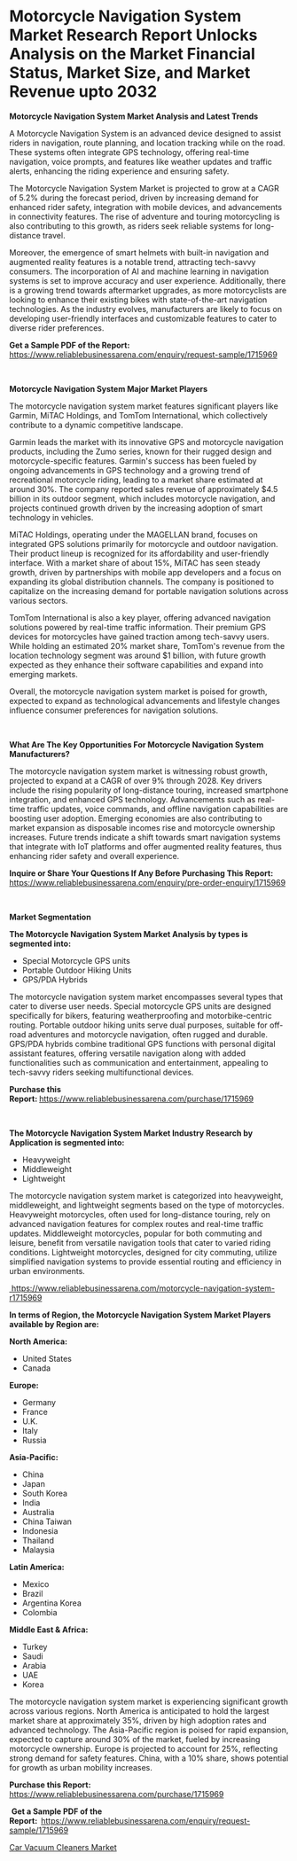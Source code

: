<p><h1>Motorcycle Navigation System Market Research Report Unlocks Analysis on the Market Financial Status, Market Size, and Market Revenue upto 2032</h1></p><p><strong>Motorcycle Navigation System Market Analysis and Latest Trends</strong></p>
<p><p>A Motorcycle Navigation System is an advanced device designed to assist riders in navigation, route planning, and location tracking while on the road. These systems often integrate GPS technology, offering real-time navigation, voice prompts, and features like weather updates and traffic alerts, enhancing the riding experience and ensuring safety. </p><p>The Motorcycle Navigation System Market is projected to grow at a CAGR of 5.2% during the forecast period, driven by increasing demand for enhanced rider safety, integration with mobile devices, and advancements in connectivity features. The rise of adventure and touring motorcycling is also contributing to this growth, as riders seek reliable systems for long-distance travel. </p><p>Moreover, the emergence of smart helmets with built-in navigation and augmented reality features is a notable trend, attracting tech-savvy consumers. The incorporation of AI and machine learning in navigation systems is set to improve accuracy and user experience. Additionally, there is a growing trend towards aftermarket upgrades, as more motorcyclists are looking to enhance their existing bikes with state-of-the-art navigation technologies. As the industry evolves, manufacturers are likely to focus on developing user-friendly interfaces and customizable features to cater to diverse rider preferences.</p></p>
<p><strong>Get a Sample PDF of the Report:&nbsp;</strong> <a href="https://www.reliablebusinessarena.com/enquiry/request-sample/1715969?utm_campaign=2566&utm_medium=2&utm_source=Github&utm_content=ia&utm_term=30032025&utm_id=motorcycle-navigation-system">https://www.reliablebusinessarena.com/enquiry/request-sample/1715969</a></p>
<p>&nbsp;</p>
<p><strong>Motorcycle Navigation System Major Market Players</strong></p>
<p><p>The motorcycle navigation system market features significant players like Garmin, MiTAC Holdings, and TomTom International, which collectively contribute to a dynamic competitive landscape.</p><p>Garmin leads the market with its innovative GPS and motorcycle navigation products, including the Zumo series, known for their rugged design and motorcycle-specific features. Garmin's success has been fueled by ongoing advancements in GPS technology and a growing trend of recreational motorcycle riding, leading to a market share estimated at around 30%. The company reported sales revenue of approximately $4.5 billion in its outdoor segment, which includes motorcycle navigation, and projects continued growth driven by the increasing adoption of smart technology in vehicles.</p><p>MiTAC Holdings, operating under the MAGELLAN brand, focuses on integrated GPS solutions primarily for motorcycle and outdoor navigation. Their product lineup is recognized for its affordability and user-friendly interface. With a market share of about 15%, MiTAC has seen steady growth, driven by partnerships with mobile app developers and a focus on expanding its global distribution channels. The company is positioned to capitalize on the increasing demand for portable navigation solutions across various sectors.</p><p>TomTom International is also a key player, offering advanced navigation solutions powered by real-time traffic information. Their premium GPS devices for motorcycles have gained traction among tech-savvy users. While holding an estimated 20% market share, TomTom's revenue from the location technology segment was around $1 billion, with future growth expected as they enhance their software capabilities and expand into emerging markets.</p><p>Overall, the motorcycle navigation system market is poised for growth, expected to expand as technological advancements and lifestyle changes influence consumer preferences for navigation solutions.</p></p>
<p>&nbsp;</p>
<p><strong>What Are The Key Opportunities For Motorcycle Navigation System Manufacturers?</strong></p>
<p><p>The motorcycle navigation system market is witnessing robust growth, projected to expand at a CAGR of over 9% through 2028. Key drivers include the rising popularity of long-distance touring, increased smartphone integration, and enhanced GPS technology. Advancements such as real-time traffic updates, voice commands, and offline navigation capabilities are boosting user adoption. Emerging economies are also contributing to market expansion as disposable incomes rise and motorcycle ownership increases. Future trends indicate a shift towards smart navigation systems that integrate with IoT platforms and offer augmented reality features, thus enhancing rider safety and overall experience.</p></p>
<p><strong>Inquire or Share Your Questions If Any Before Purchasing This Report:</strong> <a href="https://www.reliablebusinessarena.com/enquiry/pre-order-enquiry/1715969?utm_campaign=2566&utm_medium=2&utm_source=Github&utm_content=ia&utm_term=30032025&utm_id=motorcycle-navigation-system">https://www.reliablebusinessarena.com/enquiry/pre-order-enquiry/1715969</a></p>
<p>&nbsp;</p>
<p><strong>Market Segmentation</strong></p>
<p><strong>The Motorcycle Navigation System Market Analysis by types is segmented into:</strong></p>
<p><ul><li>Special Motorcycle GPS units</li><li>Portable Outdoor Hiking Units</li><li>GPS/PDA Hybrids</li></ul></p>
<p><p>The motorcycle navigation system market encompasses several types that cater to diverse user needs. Special motorcycle GPS units are designed specifically for bikers, featuring weatherproofing and motorbike-centric routing. Portable outdoor hiking units serve dual purposes, suitable for off-road adventures and motorcycle navigation, often rugged and durable. GPS/PDA hybrids combine traditional GPS functions with personal digital assistant features, offering versatile navigation along with added functionalities such as communication and entertainment, appealing to tech-savvy riders seeking multifunctional devices.</p></p>
<p><strong>Purchase this Report:&nbsp;</strong><a href="https://www.reliablebusinessarena.com/purchase/1715969?utm_campaign=2566&utm_medium=2&utm_source=Github&utm_content=ia&utm_term=30032025&utm_id=motorcycle-navigation-system">https://www.reliablebusinessarena.com/purchase/1715969</a></p>
<p>&nbsp;</p>
<p><strong>The Motorcycle Navigation System Market Industry Research by Application is segmented into:</strong></p>
<p><ul><li>Heavyweight</li><li>Middleweight</li><li>Lightweight</li></ul></p>
<p><p>The motorcycle navigation system market is categorized into heavyweight, middleweight, and lightweight segments based on the type of motorcycles. Heavyweight motorcycles, often used for long-distance touring, rely on advanced navigation features for complex routes and real-time traffic updates. Middleweight motorcycles, popular for both commuting and leisure, benefit from versatile navigation tools that cater to varied riding conditions. Lightweight motorcycles, designed for city commuting, utilize simplified navigation systems to provide essential routing and efficiency in urban environments.</p></p>
<p><a href="https://www.reliablebusinessarena.com/motorcycle-navigation-system-r1715969?utm_campaign=2566&utm_medium=2&utm_source=Github&utm_content=ia&utm_term=30032025&utm_id=motorcycle-navigation-system">&nbsp;https://www.reliablebusinessarena.com/motorcycle-navigation-system-r1715969</a></p>
<p><strong>In terms of Region, the Motorcycle Navigation System Market Players available by Region are:</strong></p>
<p>
    <p> <strong> North America: </strong>
        <ul>
            <li>United States</li>
            <li>Canada</li>
        </ul>
        </p> 
    <p> <strong> Europe: </strong>
        <ul>
            <li>Germany</li>
            <li>France</li>
            <li>U.K.</li>
            <li>Italy</li>
            <li>Russia</li>
        </ul>
        </p> 
    <p> <strong> Asia-Pacific: </strong>
        <ul>
            <li>China</li>
            <li>Japan</li>
            <li>South Korea</li>
            <li>India</li>
            <li>Australia</li>
            <li>China Taiwan</li>
            <li>Indonesia</li>
            <li>Thailand</li>
            <li>Malaysia</li>
        </ul>
        </p> 
    <p> <strong> Latin America: </strong>
        <ul>
            <li>Mexico</li>
            <li>Brazil</li>
            <li>Argentina Korea</li>
            <li>Colombia</li>
        </ul>
        </p> 
    <p> <strong> Middle East & Africa: </strong>
        <ul>
            <li>Turkey</li>
            <li>Saudi</li>
            <li>Arabia</li>
            <li>UAE</li>
            <li>Korea</li>
        </ul>
    </p>
    </p>
<p><p>The motorcycle navigation system market is experiencing significant growth across various regions. North America is anticipated to hold the largest market share at approximately 35%, driven by high adoption rates and advanced technology. The Asia-Pacific region is poised for rapid expansion, expected to capture around 30% of the market, fueled by increasing motorcycle ownership. Europe is projected to account for 25%, reflecting strong demand for safety features. China, with a 10% share, shows potential for growth as urban mobility increases.</p></p>
<p><strong>Purchase this Report: </strong><a href="https://www.reliablebusinessarena.com/purchase/1715969?utm_campaign=2566&utm_medium=2&utm_source=Github&utm_content=ia&utm_term=30032025&utm_id=motorcycle-navigation-system">https://www.reliablebusinessarena.com/purchase/1715969</a></p>
<p>&nbsp;<strong>Get a Sample PDF of the Report:&nbsp;&nbsp;</strong><a href="https://www.reliablebusinessarena.com/enquiry/request-sample/1715969?utm_campaign=2566&utm_medium=2&utm_source=Github&utm_content=ia&utm_term=30032025&utm_id=motorcycle-navigation-system">https://www.reliablebusinessarena.com/enquiry/request-sample/1715969</a></p>
<p><strong></strong></p>
<p><p><a href="https://github.com/boitafbg/Market-Research-Report-List-1/blob/main/car-vacuum-cleaners-market.md?utm_campaign=2566&utm_medium=2&utm_source=Github&utm_content=ia&utm_term=30032025&utm_id=motorcycle-navigation-system">Car Vacuum Cleaners Market</a></p></p>